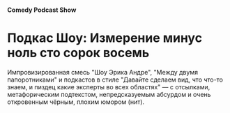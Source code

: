 #### Comedy Podcast Show

# Подкас Шоу: Измерение минус ноль сто сорок восемь

Импровизированная смесь "Шоу Эрика Андре", "Между двумя папоротниками" и подкастов в стиле "Давайте сделаем вид, что что-то знаем, и пиздец какие эксперты во всех областях" — с отсылками, метафорическим подтекстом, непредсказуемым абсурдом и очень откровенным чёрным, плохим юмором (нит).